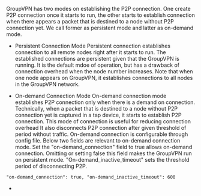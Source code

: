 GroupVPN has two modes on establishing the P2P connection. One create P2P connection once it starts to run, the other starts to establish connection when there appears a packet that is destined to a node without P2P connection yet. We call former as persistent mode and latter as on-demand mode. 

- Persistent Connection Mode
 Persistent connection establishes connection to all remote nodes right after it starts to run. The established connections are persistent given that the GroupVPN is running. It is the default mdoe of operation, but has a drawback of connection overhead when the node number increases. Note that when one node appears on GroupVPN, it establishes connections to all nodes in the GroupVPN network. 

- On-demand Connection Mode
 On-demand connection mode establishes P2P connection only when there is a demand on connection. Technically, when a packet that is destined to a node without P2P connection yet is captured in a tap device, it starts to establish P2P connection. This mode of connection is useful for reducing connection overhead 
 It also disconnects P2P connection after given threshold of period without traffic. 
 On-demand connection is configurable through config file. Below two fields are relevant to on-demand connection mode. Set the "on-demand_connection" field to true allows on-demand connection. Omitting or setting false this field makes the GroupVPN run on persistent mode. "On-demand_inactive_timeout" sets the threshold period of disconnecting P2P. 

`
"on-demand_connection": true,
"on-demand_inactive_timeout": 600
`



- 